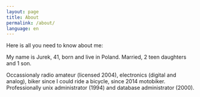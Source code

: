 ```yaml
---
layout: page
title: About
permalink: /about/
language: en
---
```


Here is all you need to know about me:

My name is Jurek, 41, born and live in Poland. Married, 2 teen daughters and 1 son.

Occassionaly radio amateur (licensed 2004), electronics (digital and analog),
biker since I could ride a bicycle, since 2014 motobiker.
Professionally unix administrator (1994) and database administrator (2000).

